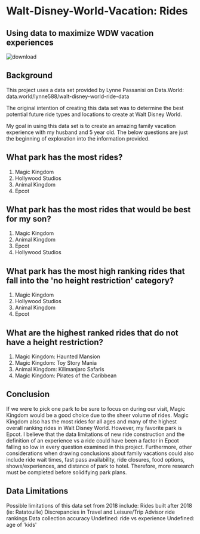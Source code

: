 # **Walt-Disney-World-Vacation: Rides**
## Using data to maximize WDW vacation experiences

![download](https://user-images.githubusercontent.com/105945908/192340528-b1811fd2-fb81-4061-b3a3-654e4f318c2d.jpg)

## Background

This project uses a data set provided by Lynne Passanisi on Data.World:
data.world/lynne588/walt-disney-world-ride-data

The original intention of creating this data set was to determine the best potential future ride types and locations to create at Walt Disney World.

My goal in using this data set is to create an amazing family vacation experience with my husband and 5 year old.  The below questions are just the beginning of exploration into the information provided.

## What park has the most rides?
1) Magic Kingdom
2) Hollywood Studios
3) Animal Kingdom
4) Epcot

## What park has the most rides that would be best for my son?
1) Magic Kingdom
2) Animal Kingdom
4) Epcot
5) Hollywood Studios

## What park has the most high ranking rides that fall into the 'no height restriction' category?
1) Magic Kingdom
2) Hollywood Studios
3) Animal Kingdom
4) Epcot

## What are the highest ranked rides that do not have a height restriction?
1) Magic Kingdom:  Haunted Mansion
2) Magic Kingdom: Toy Story Mania
3) Animal Kingdom: Kilimanjaro Safaris
4) Magic Kingdom: Pirates of the Caribbean

## Conclusion
If we were to pick one park to be sure to focus on during our visit, Magic Kingdom would be a good choice due to the sheer volume of rides.  Magic Kingdom also has the most rides for all ages and many of the highest overall ranking rides in Walt Disney World.  However, my favorite park is Epcot.  I believe that the data limitations of new ride construction and the definition of an experience vs a ride could have been a factor in Epcot falling so low in every question examined in this project.  Furthermore, other considerations when drawing conclusions about family vacations could also include ride wait times, fast pass availability, ride closures, food options, shows/experiences, and distance of park to hotel.  Therefore, more research must be completed before solidifying park plans.    

## Data Limitations
Possible limitations of this data set from 2018 include:
  Rides built after 2018 (ie: Ratatouille)
  Discrepancies in Travel and Leisure/Trip Advisor ride rankings
  Data collection accuracy
    Undefined: ride vs experience
    Undefined: age of 'kids' 
    
  
 
  
